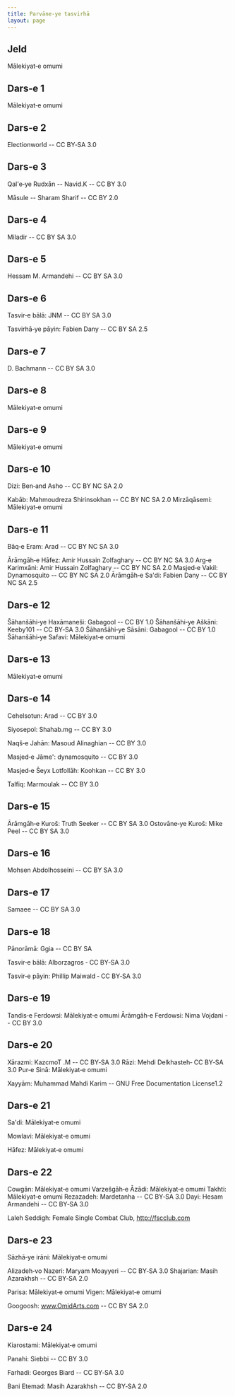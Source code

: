 ```yaml
---
title: Parvāne‐ye tasvirhā
layout: page
---
```


## Jeld

Mālekiyat‐e omumi

## Dars‐e 1

Mālekiyat‐e omumi

## Dars‐e 2

Electionworld -- CC BY‐SA 3.0

## Dars‐e 3

Qal'e‐ye Rudxān -- Navid.K -- CC BY 3.0

Māsule -- Sharam Sharif -- CC BY 2.0

## Dars‐e 4

Miladir -- CC BY SA 3.0

## Dars‐e 5

Hessam M. Armandehi -- CC BY SA 3.0

## Dars‐e 6

Tasvir‐e bālā: JNM -- CC BY SA 3.0

Tasvirhā‐ye pāyin: Fabien Dany -- CC BY SA 2.5

## Dars‐e 7

D. Bachmann -- CC BY SA 3.0

## Dars‐e 8

Mālekiyat‐e omumi

## Dars‐e 9

Mālekiyat‐e omumi

## Dars‐e 10

Dizi: Ben‐and Asho -- CC BY NC SA 2.0

Kabāb: Mahmoudreza Shirinsokhan -- CC BY NC SA 2.0 Mirzāqāsemi:
Mālekiyat‐e omumi

## Dars‐e 11

Bāq‐e Eram: Arad -- CC BY NC SA 3.0

Ārāmgāh‐e Hāfez: Amir Hussain Zolfaghary -- CC BY NC SA 3.0 Arg‐e
Karimxāni: Amir Hussain Zolfaghary -- CC BY NC SA 2.0 Masjed‐e Vakil:
Dynamosquito -- CC BY NC SA 2.0 Ārāmgāh‐e Sa'di: Fabien Dany -- CC BY NC
SA 2.5

## Dars‐e 12

Šāhanšāhi‐ye Haxāmaneši: Gabagool -- CC BY 1.0 Šāhanšāhi‐ye Aškāni:
Keeby101 -- CC BY‐SA 3.0 Šāhanšāhi‐ye Sāsāni: Gabagool -- CC BY 1.0
Šāhanšāhi‐ye Safavi: Mālekiyat‐e omumi

## Dars‐e 13

Mālekiyat‐e omumi

## Dars‐e 14

Cehelsotun: Arad -- CC BY 3.0

Siyosepol: Shahab.mg -- CC BY 3.0

Naqš‐e Jahān: Masoud Alinaghian -- CC BY 3.0

Masjed‐e Jāme': dynamosquito -- CC BY 3.0

Masjed‐e Šeyx Lotfollāh: Koohkan -- CC BY 3.0

Talfiq: Marmoulak -- CC BY 3.0

## Dars‐e 15

Ārāmgāh‐e Kuroš: Truth Seeker -- CC BY SA 3.0 Ostovāne‐ye Kuroš: Mike
Peel -- CC BY SA 3.0

## Dars‐e 16

Mohsen Abdolhosseini -- CC BY SA 3.0

## Dars‐e 17

Samaee -- CC BY SA 3.0

## Dars‐e 18

Pānorāmā: Ggia -- CC BY SA

Tasvir‐e bālā: Alborzagros ‐ CC BY‐SA 3.0

Tasvir‐e pāyin: Phillip Maiwald ‐ CC BY‐SA 3.0

## Dars‐e 19

Tandis‐e Ferdowsi: Mālekiyat‐e omumi Ārāmgāh‐e Ferdowsi: Nima Vojdani --
CC BY 3.0

## Dars‐e 20

Xārazmi: KazcmoT .M -- CC BY‐SA 3.0 Rāzi: Mehdi Delkhasteh‐ CC BY‐SA 3.0
Pur‐e Sinā: Mālekiyat‐e omumi

Xayyām: Muhammad Mahdi Karim -- GNU Free Documentation License1.2

## Dars‐e 21

Sa'di: Mālekiyat‐e omumi

Mowlavi: Mālekiyat‐e omumi

Hāfez: Mālekiyat‐e omumi

## Dars‐e 22

Cowgān: Mālekiyat‐e omumi Varzešgāh‐e Āzādi: Mālekiyat‐e omumi Takhti:
Mālekiyat‐e omumi Rezazadeh: Mardetanha -- CC BY‐SA 3.0 Dayi: Hesam
Armandehi -- CC BY‐SA 3.0

Laleh Seddigh: Female Single Combat Club, http://fscclub.com

## Dars‐e 23

Sāzhā‐ye irāni: Mālekiyat‐e omumi

Alizadeh‐vo Nazeri: Maryam Moayyeri -- CC BY‐SA 3.0 Shajarian: Masih
Azarakhsh -- CC BY‐SA 2.0

Parisa: Mālekiyat‐e omumi Vigen: Mālekiyat‐e omumi

Googoosh: www.OmidArts.com -- CC BY SA 2.0

## Dars‐e 24

Kiarostami: Mālekiyat‐e omumi

Panahi: Siebbi -- CC BY 3.0

Farhadi: Georges Biard -- CC BY‐SA 3.0

Bani Etemad: Masih Azarakhsh -- CC BY‐SA 2.0
